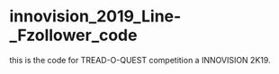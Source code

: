# innovision_2019_Line-_Fzollower_code
this is the code for TREAD-O-QUEST competition a INNOVISION 2K19.
